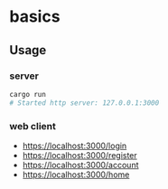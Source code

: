 # basics

## Usage

### server

```bash
cargo run
# Started http server: 127.0.0.1:3000
```

### web client

- [https://localhost:3000/login](https://localhost:3000/login)
- [https://localhost:3000/register](https://localhost:3000/register)
- [https://localhost:3000/account](https://localhost:3000/account)
- [https://localhost:3000/home](https://localhost:8080/home)